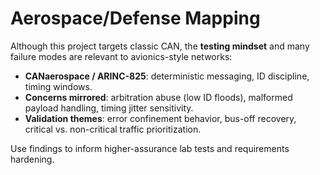 # Aerospace/Defense Mapping

Although this project targets classic CAN, the **testing mindset** and many failure modes are relevant to avionics-style networks:

- **CANaerospace / ARINC-825**: deterministic messaging, ID discipline, timing windows.
- **Concerns mirrored**: arbitration abuse (low ID floods), malformed payload handling, timing jitter sensitivity.
- **Validation themes**: error confinement behavior, bus-off recovery, critical vs. non-critical traffic prioritization.

Use findings to inform higher-assurance lab tests and requirements hardening.
